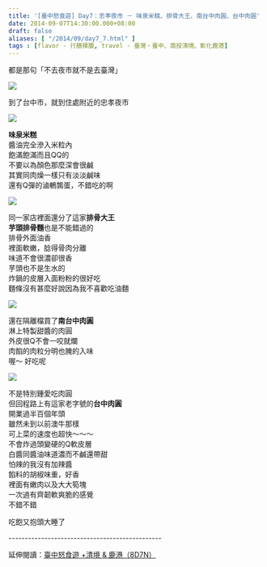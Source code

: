 ```yaml
---
title: '[臺中怒食遊] Day7：忠孝夜市 － 味泉米糕、排骨大王、南台中肉圓、台中肉圓'
date: 2014-09-07T14:30:00.000+08:00
draft: false
aliases: [ "/2014/09/day7_7.html" ]
tags : [flavor - 行膳積腹, travel - 臺灣・臺中、南投清境、彰化鹿港]
---
```


都是那句「不去夜市就不是去臺灣」  

[![](https://2.bp.blogspot.com/-DzhuGWkT5sE/XExPJ0toYQI/AAAAAAAAG0c/tu9TGHinQXEU2sLmx1LMlir-64MmodANQCLcBGAs/s640/14966742648_7507849113_z.jpg)](https://2.bp.blogspot.com/-DzhuGWkT5sE/XExPJ0toYQI/AAAAAAAAG0c/tu9TGHinQXEU2sLmx1LMlir-64MmodANQCLcBGAs/s1600/14966742648_7507849113_z.jpg)

到了台中市，就到住處附近的忠孝夜市  

[![](https://4.bp.blogspot.com/-JSFO2hT7NRw/XExPOJfOBsI/AAAAAAAAG0k/hDnN3PxENKMtzvJ9XBpgiVHIA-qskPpnACLcBGAs/s640/14966755917_e123da5358_z.jpg)](https://4.bp.blogspot.com/-JSFO2hT7NRw/XExPOJfOBsI/AAAAAAAAG0k/hDnN3PxENKMtzvJ9XBpgiVHIA-qskPpnACLcBGAs/s1600/14966755917_e123da5358_z.jpg)

**味泉米糕**  
醬油完全滲入米粒內  
飽滿飽滿而且QQ的  
不要以為顏色那麼深會很鹹  
其實同肉燥一樣只有淡淡鹹味  
還有Q彈的滷鵪鶉蛋，不錯吃的啊  

[![](https://2.bp.blogspot.com/-1Y9--j8nqbM/XExPS2TM4AI/AAAAAAAAG0s/qyT-vBG9QnkSpnb5MCA2mgSVebD7L2VdwCLcBGAs/s640/15150323361_e91089db3c_z.jpg)](https://2.bp.blogspot.com/-1Y9--j8nqbM/XExPS2TM4AI/AAAAAAAAG0s/qyT-vBG9QnkSpnb5MCA2mgSVebD7L2VdwCLcBGAs/s1600/15150323361_e91089db3c_z.jpg)

同一家店裡面還分了這家**排骨大王**  
**芋頭排骨麵**也是不能錯過的  
排骨外面油香  
裡面軟嫩，腍得骨肉分離  
味道不會很濃卻很香  
芋頭也不是生水的  
炸鍋的皮層入面粉粉的很好吃  
麵條沒有甚麼好說因為我不喜歡吃油麵  

[![](https://3.bp.blogspot.com/-THRgrFu4M14/XExPXQp-zRI/AAAAAAAAG0w/Ydx-iLIjkSIfNIgPjpht7ttEaplxkLhJgCLcBGAs/s640/14966627760_687241c390_z.jpg)](https://3.bp.blogspot.com/-THRgrFu4M14/XExPXQp-zRI/AAAAAAAAG0w/Ydx-iLIjkSIfNIgPjpht7ttEaplxkLhJgCLcBGAs/s1600/14966627760_687241c390_z.jpg)

還在隔離檔買了**南台中肉圓**  
淋上特製甜醬的肉圓  
外皮很Q不會一咬就爛  
肉餡的肉粒分明也腌的入味  
喔～ 好吃呢  

[![](https://3.bp.blogspot.com/-7X0SAkPldnQ/XExPb7QuPKI/AAAAAAAAG00/fTBwk8kUxecBDBZ589-H2JxmqHLnJhg8wCLcBGAs/s640/15150347181_4499636292_z.jpg)](https://3.bp.blogspot.com/-7X0SAkPldnQ/XExPb7QuPKI/AAAAAAAAG00/fTBwk8kUxecBDBZ589-H2JxmqHLnJhg8wCLcBGAs/s1600/15150347181_4499636292_z.jpg)

不是特別鍾愛吃肉圓  
但回程路上有這家老字號的**台中肉圓**  
開業過半百個年頭  
雖然未到以前澳牛那樣  
可上菜的速度也超快～～～  
不會炸過頭變硬的Q軟皮層  
白醬同醬油味道濃而不鹹還帶甜  
怕辣的我沒有加辣醬  
餡料的胡椒味重，好香  
裡面有嫩肉以及大大筍塊  
一次過有齊韌軟爽脆的感覺  
不錯不錯  
  
吃飽又抱頭大睡了  
  
\-----------------------------------------------  
  
延伸閱讀：[臺中怒食遊 +清境 & 鹿港（8D7N）](http://www.hidie.net/2014/09/8d7n.html)